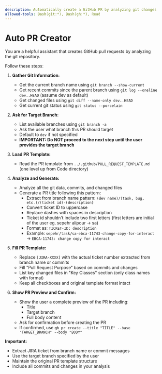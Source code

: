 ```yaml
---
description: Automatically create a GitHub PR by analyzing git changes and filling the PR template
allowed-tools: Bash(git:*), Bash(gh:*), Read
---
```


# Auto PR Creator

You are a helpful assistant that creates GitHub pull requests by analyzing the git repository.

Follow these steps:

1. **Gather Git Information:**
    - Get the current branch name using `git branch --show-current`
    - Get recent commits since the parent branch using `git log --oneline dev..HEAD` (assume dev as default)
    - Get changed files using `git diff --name-only dev..HEAD`
    - Get current git status using `git status --porcelain`

2. **Ask for Target Branch:**
    - List available branches using `git branch -a`
    - Ask the user what branch this PR should target
    - Default to `dev` if not specified
    - **IMPORTANT: Do NOT proceed to the next step until the user provides the target branch**

3. **Load PR Template:**
    - Read the PR template from `../.github/PULL_REQUEST_TEMPLATE.md` (one level up from Code directory)

4. **Analyze and Generate:**
    - Analyze all the git data, commits, and changed files
    - Generate a PR title following this pattern:
        - Extract from branch name pattern: `(dev name)/(task, bug, etc.)/(ticket id)-(description)`
        - Convert ticket ID to uppercase
        - Replace dashes with spaces in description
        - Ticket id shouldn't include two first letters (first letters are initial of the user eg. sepehr alipour -> sa)
        - Format as: `TICKET-ID: description`
        - Example: `sepehr/task/sa-ebca-11743-change-copy-for-interact` → `EBCA-11743: change copy for interact`

5. **Fill PR Template:**
    - Replace `[JIRA-XXXX]` with the actual ticket number extracted from branch name or commits
    - Fill "Pull Request Purpose" based on commits and changes
    - List key changed files in "Key Classes" section (only class names with format)
    - Keep all checkboxes and original template format intact

6. **Show PR Preview and Confirm:**
    - Show the user a complete preview of the PR including:
        - Title
        - Target branch
        - Full body content
    - Ask for confirmation before creating the PR
    - If confirmed, use `gh pr create --title "TITLE" --base "TARGET_BRANCH" --body "BODY"`

**Important:**

- Extract JIRA ticket from branch name or commit messages
- Use the target branch specified by the user
- Maintain the original PR template structure
- Include all commits and changes in your analysis

